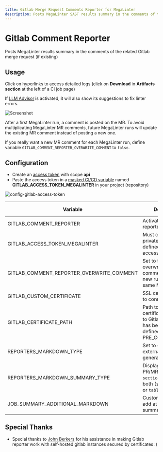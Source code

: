 ```yaml
---
title: Gitlab Merge Request Comments Reporter for MegaLinter
description: Posts MegaLinter SAST results summary in the comments of the related Gitlab Merge Request (if existing)
---
```

<!-- markdownlint-disable MD013 MD033 MD041 -->
# Gitlab Comment Reporter

Posts MegaLinter results summary in the comments of the related Gitlab merge request (if existing)

## Usage

Click on hyperlinks to access detailed logs (click on **Download** in **Artifacts section** at the left of a CI job page)

If [LLM Advisor](../llm-advisor.md) is activated, it will also show its suggestions to fix linter errors.

![Screenshot](../assets/images/GitlabCommentReporter.jpg)

After a first MegaLinter run, a comment is posted on the MR. To avoid multiplicating MegaLinter MR comments, future MegaLinter runs will update the existing MR comment instead of posting a new one.

If you really want a new MR comment for each MegaLinter run, define variable `GITLAB_COMMENT_REPORTER_OVERWRITE_COMMENT` to `false`.

## Configuration

- Create an [access token](https://docs.gitlab.com/ee/user/profile/personal_access_tokens.html#create-a-personal-access-token) with scope **api**
- Paste the access token in a [masked CI/CD variable](https://docs.gitlab.com/ee/ci/variables/#add-a-cicd-variable-to-a-project) named **GITLAB_ACCESS_TOKEN_MEGALINTER** in your project (repository)

![config-gitlab-access-token](https://user-images.githubusercontent.com/17500430/151674446-1bcb1420-d9aa-4ae1-aaae-dcf51afb36ab.gif)

| Variable                                  | Description                                                                                             | Default value    |
|-------------------------------------------|---------------------------------------------------------------------------------------------------------|------------------|
| GITLAB_COMMENT_REPORTER                   | Activates/deactivates reporter                                                                          | `true`           |
| GITLAB_ACCESS_TOKEN_MEGALINTER            | Must contain a Gitlab private access token defined with api access                                      | <!-- -->         |
| GITLAB_COMMENT_REPORTER_OVERWRITE_COMMENT | Set to false to not overwrite existing comments in case of new runs on the same Merge Request           | `true`           |
| GITLAB_CUSTOM_CERTIFICATE                 | SSL certificate value to connect to Gitlab                                                              | <!-- -->         |
| GITLAB_CERTIFICATE_PATH                   | Path to SSL certificate to connect to Gitlab (if SSL cert has been manually defined with PRE_COMMANDS)  | <!-- -->         |
| REPORTERS_MARKDOWN_TYPE                   | Set to `simple` to avoid external images in generated markdown                                          | `advanced`       |
| REPORTERS_MARKDOWN_SUMMARY_TYPE           | Display summary in PR/MR comments as `sections`, `table` or both (`sections-table` or `table-sections`) | `table-sections` |
| JOB_SUMMARY_ADDITIONAL_MARKDOWN           | Custom markdown to add at the end of the summary message                                                | <!-- -->         |

## Special Thanks

- Special thanks to [John Berkers](https://github.com/jberkers42) for his assistance in making Gitlab reporter work with self-hosted gitlab instances secured by certificates :)
